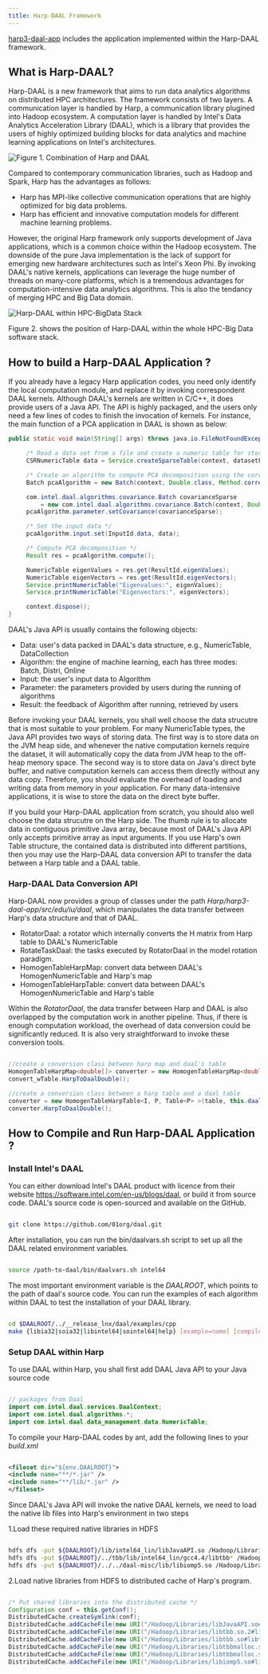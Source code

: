 ```yaml
---
title: Harp-DAAL Framework
---
```


[harp3-daal-app](https://github.iu.edu/IU-Big-Data-Lab/Harp/tree/master/harp3-daal-app) includes the application implemented within the Harp-DAAL framework. 

## What is Harp-DAAL? 

Harp-DAAL is a new framework that aims to run data analytics algorithms on distributed HPC architectures. The framework consists of two layers. A communication layer is handled by Harp, 
a communication library plugined into Hadoop ecosystem. A computation layer is handled by Intel's Data Analytics Acceleration Library (DAAL), which is a library that provides 
the users of highly optimized building blocks for data analytics and machine learning applications on Intel's architectures. 

![Figure 1. Combination of Harp and DAAL](/img/harpdaal/7-1-1.png)

Compared to contemporary communication libraries, such as Hadoop and Spark, Harp has the advantages as follows:

* Harp has MPI-like collective communication operations that are highly optimized for big data problems.
* Harp has efficient and innovative computation models for different machine learning problems.

However, the original Harp framework only supports development of Java applications, which is a common choice within the Hadoop ecosystem. 
The downside of the pure Java implementation is the lack of support for emerging new hardware architectures such as Intel's Xeon Phi. 
By invoking DAAL's native kernels, applications can leverage the huge number of threads on many-core platforms, which is a tremendous 
advantages for computation-intensive data analytics algorithms. This is also the tendancy of merging HPC and Big Data domain. 

![Harp-DAAL within HPC-BigData Stack](/img/harpdaal/7-1-2.png)

Figure 2. shows the position of Harp-DAAL within the whole HPC-Big Data software stack. 

## How to build a Harp-DAAL Application ?

If you already have a legacy Harp application codes, you need only identify the local computation module, and replace it by invoking correspondent 
DAAL kernels. Although DAAL's kernels are written in C/C++, it does provide users of a Java API. The API is highly packaged, and the users only need
a few lines of codes to finish the invocation of kernels. For instance, the main function of a PCA application in DAAL is shown as below: 

```java
public static void main(String[] args) throws java.io.FileNotFoundException, java.io.IOException {

     /* Read a data set from a file and create a numeric table for storing the input data */
     CSRNumericTable data = Service.createSparseTable(context, datasetFileName);

     /* Create an algorithm to compute PCA decomposition using the correlation method */
     Batch pcaAlgorithm = new Batch(context, Double.class, Method.correlationDense);

     com.intel.daal.algorithms.covariance.Batch covarianceSparse
         = new com.intel.daal.algorithms.covariance.Batch(context, Double.class, com.intel.daal.algorithms.covariance.Method.fastCSR);
     pcaAlgorithm.parameter.setCovariance(covarianceSparse);

     /* Set the input data */
     pcaAlgorithm.input.set(InputId.data, data);

     /* Compute PCA decomposition */
     Result res = pcaAlgorithm.compute();

     NumericTable eigenValues = res.get(ResultId.eigenValues);
     NumericTable eigenVectors = res.get(ResultId.eigenVectors);
     Service.printNumericTable("Eigenvalues:", eigenValues);
     Service.printNumericTable("Eigenvectors:", eigenVectors);

     context.dispose();
}
```

DAAL's Java API is usually contains the following objects:

* Data: user's data packed in DAAL's data structure, e.g., NumericTable, DataCollection 
* Algorithm:  the engine of machine learning, each has three modes: Batch, Distri, Online 
* Input: the user's input data to Algorithm 
* Parameter: the parameters provided by users during the running of algorithms
* Result: the feedback of Algorithm after running, retrieved by users

Before invoking your DAAL kernels, you shall well choose the data strucutre that is most suitable to your problem. For many NumericTable types, 
the Java API provides two ways of storing data. The first way is to store data on the JVM heap side, and whenever the native computation kernels require 
the dataset, it will automatically copy the data from JVM heap to the off-heap memory space. The second way is to store data on Java's direct byte buffer, and 
native computation kernels can access them directly without any data copy. Therefore, you should evaluate the overhead of loading and writing data from memory 
in your application. For many data-intensive applications, it is wise to store the data on the direct byte buffer. 

If you build your Harp-DAAL application from scratch, you should also well choose the data strucutre on the Harp side. The thumb rule is to allocate data in 
contiguous primitive Java array, because most of DAAL's Java API only accepts primitive array as input arguments. If you use Harp's own Table structure, the 
contained data is distributed into different partitions, then you may use the Harp-DAAL data conversion API to transfer the data between a Harp table and a DAAL
table. 

### Harp-DAAL Data Conversion API

Harp-DAAL now provides a group of classes under the path *Harp/harp3-daal-app/src/edu/iu/daal*, which manipulates the data transfer
between Harp's data structure and that of DAAL.

* RotatorDaal: a rotator which internally converts the H matrix from Harp table to DAAL's NumericTable
* RotateTaskDaal: the tasks executed by RotatorDaal in the model rotation paradigm.
* HomogenTableHarpMap: convert data between DAAL's HomogenNumericTable and Harp's map
* HomogenTableHarpTable: convert data between DAAL's HomogenNumericTable and Harp's table

Within the *RotatorDaal*, the data transfer between Harp and DAAL is also overlapped by the computation work in another pipeline. Thus, if there is enough computation workload, the 
overhead of data conversion could be significantly reduced. It is also very straightforward to invoke these conversion tools. 

```java

//create a conversion class between harp map and daal's table
HomogenTableHarpMap<double[]> converter = new HomogenTableHarpMap<double[]>(wMap, wMap_index, wMap_daal, wMap_size, r, numThreads);
convert_wTable.HarpToDaalDouble();

//create a conversion class between a harp table and a daal table
converter = new HomogenTableHarpTable<I, P, Table<P> >(table, this.daal_table, table.getNumPartitions(), this.rdim, this.numThreads);
converter.HarpToDaalDouble();

```

## How to Compile and Run Harp-DAAL Application ?

### Install Intel's DAAL 

You can either download Intel's DAAL product with licence from their website https://software.intel.com/en-us/blogs/daal, or build it from source code. DAAL's source code 
is open-sourced and available on the GitHub. 

```bash

git clone https://github.com/01org/daal.git

```
After installation, you can run the bin/daalvars.sh script to set up all the DAAL related environment variables. 

```bash

source /path-to-daal/bin/daalvars.sh intel64

```
The most important environment variable is the *DAALROOT*, which points to the path of daal's source code. You can run the examples of each algorithm within DAAL to test 
the installation of your DAAL library. 

```bash

cd $DAALROOT/../__release_lnx/daal/examples/cpp
make {libia32|soia32|libintel64|sointel64|help} [example=name] [compiler=compiler_name] [mode=mode_name] [threading=threading_name]

```

### Setup DAAL within Harp

To use DAAL within Harp, you shall first add DAAL Java API to your Java source code

```java

// packages from Daal
import com.intel.daal.services.DaalContext;
import com.intel.daal.algorithms.*;
import com.intel.daal.data_management.data.NumericTable;

```

To compile your Harp-DAAL codes by ant, add the following lines to your *build.xml*

```xml

<fileset dir="${env.DAALROOT}">
<include name="**/*.jar" />
<include name="**/lib/*.jar" />
</fileset>

```

Since DAAL's Java API will invoke the native DAAL kernels, we need to load the native lib files into Harp's environment in two steps

1.Load these required native libraries in HDFS

```bash

hdfs dfs -put ${DAALROOT}/lib/intel64_lin/libJavaAPI.so /Hadoop/Libraries/
hdfs dfs -put ${DAALROOT}/../tbb/lib/intel64_lin/gcc4.4/libtbb* /Hadoop/Libraries/
hdfs dfs -put ${DAALROOT}/../../daal-misc/lib/libiomp5.so /Hadoop/Libraries/

```

2.Load native libraries from HDFS to distributed cache of Harp's program. 

```java

/* Put shared libraries into the distributed cache */
Configuration conf = this.getConf();
DistributedCache.createSymlink(conf);
DistributedCache.addCacheFile(new URI("/Hadoop/Libraries/libJavaAPI.so#libJavaAPI.so"), conf);
DistributedCache.addCacheFile(new URI("/Hadoop/Libraries/libtbb.so.2#libtbb.so.2"), conf);
DistributedCache.addCacheFile(new URI("/Hadoop/Libraries/libtbb.so#libtbb.so"), conf);
DistributedCache.addCacheFile(new URI("/Hadoop/Libraries/libtbbmalloc.so.2#libtbbmalloc.so.2"), conf);
DistributedCache.addCacheFile(new URI("/Hadoop/Libraries/libtbbmalloc.so#libtbbmalloc.so"), conf);
DistributedCache.addCacheFile(new URI("/Hadoop/Libraries/libiomp5.so#libiomp5.so"), conf);

```

















